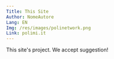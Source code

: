 ```yaml
---
Title: This Site
Author: NomeAutore
Lang: EN
Img: /res/images/polinetwork.png
Link: polimi.it
---
```

This site's project. We accept suggestion!
